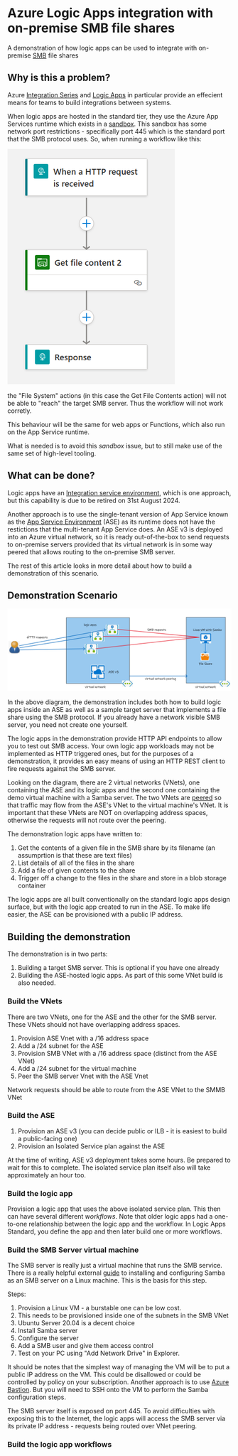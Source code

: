 # Azure Logic Apps integration with on-premise SMB file shares

A demonstration of how logic apps can be used to integrate with on-premise [SMB](https://en.wikipedia.org/wiki/Server_Message_Block) file shares

## Why is this a problem?

Azure [Integration Series](https://azure.microsoft.com/en-gb/products/category/integration/) and [Logic Apps](https://learn.microsoft.com/en-us/azure/logic-apps/logic-apps-overview) in particular provide an effecient means for teams to build integrations between systems.

When logic apps are hosted in the standard tier, they use the Azure App Services runtime which exists in a [sandbox](https://github.com/projectkudu/kudu/wiki/Azure-Web-App-sandbox). This sandbox has some network port restrictions - specifically port 445 which is the standard port that the SMB protocol uses. So, when running  a workflow like this:

![alt text](images/smb-get-file-content.png "logic app")

the "File System" actions (in this case the Get File Contents action) will not be able to "reach" the target SMB server. Thus the workflow will not work corretly.

This behaviour will be the same for web apps or Functions, which also run on the App Service runtime.

What is needed is to avoid this *sandbox* issue, but to still make use of the same set of high-level tooling.

## What can be done?

Logic apps have an [Integration service environment](https://learn.microsoft.com/en-us/azure/logic-apps/ise-manage-integration-service-environment), which is one approach, but this capability is due to be retired on 31st August 2024.

Another approach is to use the single-tenant version of App Service known as the [App Service Environment](https://learn.microsoft.com/en-us/azure/app-service/environment/overview) (ASE) as its runtime does not have the restictions that the multi-tenant App Service does. An ASE v3 is deployed into an Azure virtual network, so it is ready out-of-the-box to send requests to on-premise servers provided that its virtual network is in some way peered that allows routing to the on-premise SMB server.

The rest of this article looks in more detail about how to build a demonstration of this scenario.

## Demonstration Scenario

![alt text](images/demo-scenario.png "Demo Scenario")

In the above diagram, the demonstration includes both how to build logic apps inside an ASE as well as a sample target server that implements a file share using the SMB protocol. If you already have a network visible SMB server, you need not create one yourself.

The logic apps in the demonstration provide HTTP API endpoints to allow you to test out SMB access. Your own logic app workloads may not be implemented as HTTP triggered ones, but for the purposes of a demonstration, it provides an easy means of using an HTTP REST client to fire requests against the SMB server.

Looking on the diagram, there are 2 virtual networks (VNets), one containing the ASE and its logic apps and the second one containing the demo virtual machine with a Samba server. The two VNets are [peered](https://learn.microsoft.com/en-us/azure/virtual-network/virtual-network-peering-overview) so that traffic may flow from the ASE's VNet to the virtual machine's VNet. It is important that these VNets are NOT on overlapping address spaces, otherwise the requests will not route over the peering.

The demonstration logic apps have written to:
1. Get the contents of a given file in the SMB share by its filename (an assumprtion is that these are text files)
2. List details of all of the files in the share
3. Add a file of given contents to the share
4. Trigger off a change to the files in the share and store in a blob storage container

The logic apps are all built conventionally on the standard logic apps design surface, but with the logic app created to run in the ASE. To make life easier, the ASE can be provisioned with a public IP address.

## Building the demonstration

The demonstration is in two parts:
1. Building a target SMB server. This is optional if you have one already
2. Building the ASE-hosted logic apps. As part of this some VNet build is also needed.


### Build the VNets

There are two VNets, one for the ASE and the other for the SMB server. These VNets should not have overlapping address spaces.

1. Provision ASE Vnet with a /16 address space
2. Add a /24 subnet for the ASE
3. Provision SMB VNet with a /16 address space (distinct from the ASE VNet)
4. Add a /24 subnet for the virtual machine
5. Peer the SMB server Vnet with the ASE Vnet

Network requests should be able to route from the ASE VNet to the SMMB VNet

### Build the ASE

1. Provision an ASE v3 (you can decide public or ILB - it is easiest to build a public-facing one)
2. Provision an Isolated Service plan against the ASE

At the time of writing, ASE v3 deployment takes some hours. Be prepared to wait for this to complete. The isolated service plan itself also will take approximately an hour too. 

### Build the logic app

Provision a logic app that uses the above isolated service plan. This then can have several different *workflows*. Note that older logic apps had a one-to-one relationship between the logic app and the workflow. In Logic Apps Standard, you define the app and then later build one or more workflows.

### Build the SMB Server virtual machine

The SMB server is really just a virtual machine that runs the SMB service. There is a really helpful external [guide](https://phoenixnap.com/kb/ubuntu-samba) to installing and configuring Samba as an SMB server on a Linux machine. This is the basis for this step.

Steps:
1. Provision a Linux VM - a burstable one can be low cost.
2. This needs to be provisioned inside one of the subnets in the SMB VNet
3. Ubuntu Server 20.04 is a decent choice
4. Install Samba server
5. Configure the server
6. Add a SMB user and give them access control
7. Test on your PC using "Add Network Drive" in Explorer.

It should be notes that the simplest way of managing the VM will be to put a public IP address on the VM. This could be disallowed or could be controlled by policy on your subscription. Another approach is to use [Azure Bastion](https://azure.microsoft.com/en-gb/products/azure-bastion). But you will need to SSH onto the VM to perform the Samba configuration steps.

The SMB server itself is exposed on port 445. To avoid difficulties with exposing this to the Internet, the logic apps will access the SMB server via its private IP address - requests being routed over VNet peering.

### Build the logic app workflows
